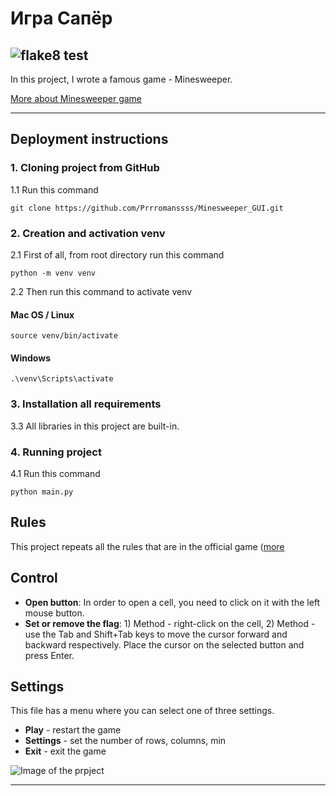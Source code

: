 # Игра Сапёр


## ![flake8 test](https://github.com/Prrromanssss/LyceumYandex_django/actions/workflows/python-package.yml/badge.svg)



In this project, I wrote a famous game - Minesweeper.

[More about Minesweeper game](https://en.wikipedia.org/wiki/Minesweeper_(video_game))
***

## Deployment instructions


### 1. Cloning project from GitHub

1.1 Run this command
```commandline
git clone https://github.com/Prrromanssss/Minesweeper_GUI.git
```

### 2. Creation and activation venv

2.1 First of all, from root directory run this command
```commandline
python -m venv venv
```
2.2 Then run this command to activate venv
#### Mac OS / Linux
```commandline
source venv/bin/activate
```
#### Windows
```commandline
.\venv\Scripts\activate
```

### 3. Installation all requirements

3.3 All libraries in this project are built-in.


### 4. Running project

4.1 Run this command
```commandline
python main.py
```

## Rules
This project repeats all the rules that are in the official game ([more](https://en.wikipedia.org/wiki/Minesweeper_(video_game))

## Control
* __Open button__:
In order to open a cell, you need to click on it with the left mouse button.
* __Set or remove the flag__: 1) Method - right-click on the cell, 2) Method - use the Tab and Shift+Tab keys to move the cursor forward and backward respectively. Place the cursor on the selected button and press Enter.

## Settings
This file has a menu where you can select one of three settings.
* __Play__ - restart the game
* __Settings__ - set the number of rows, columns, min
* __Exit__ - exit the game

![Image of the prpject](https://github.com/Prrromanssss/Minesweeper_GUI/raw/main/media/game_in_process_image.png)
***
